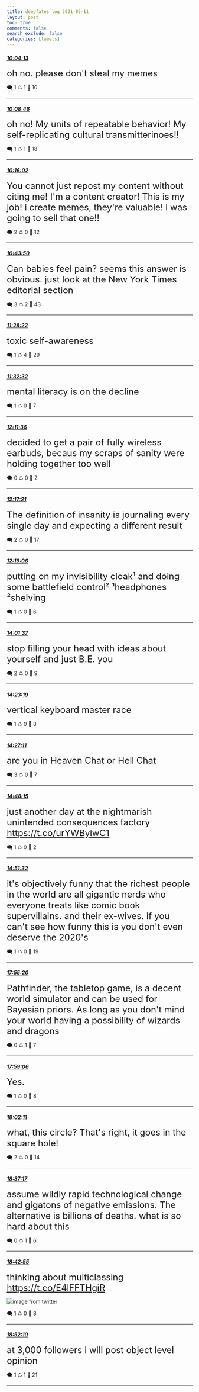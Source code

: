 ```yaml
---
title: deepfates log 2021-05-11
layout: post
toc: true
comments: false
search_exclude: false
categories: [tweets]
---
```



#### <a href = "https://twitter.com/deepfates/status/1392148549979103236">*10:04:13*</a>

<font size="5">oh no. please don't steal my memes</font>



🗨️ 1 ♺ 1 🤍  10   

---
    
#### <a href = "https://twitter.com/deepfates/status/1392149691748339714">*10:08:46*</a>

<font size="5">oh no! My units of repeatable behavior! My self-replicating cultural transmitterinoes!!</font>



🗨️ 1 ♺ 1 🤍  18   

---
    
#### <a href = "https://twitter.com/deepfates/status/1392151524348862466">*10:16:02*</a>

<font size="5">You cannot just repost my content without citing me! I'm a content creator! This is my job! i create memes, they're valuable! i was going to sell that one!!</font>



🗨️ 2 ♺ 0 🤍  12   

---
    
#### <a href = "https://twitter.com/deepfates/status/1392158518304677890">*10:43:50*</a>

<font size="5">Can babies feel pain? seems this answer is obvious. just look at the New York Times editorial section</font>



🗨️ 3 ♺ 2 🤍  43   

---
    
#### <a href = "https://twitter.com/deepfates/status/1392169723870138368">*11:28:22*</a>

<font size="5">toxic self-awareness</font>



🗨️ 1 ♺ 4 🤍  29   

---
    
#### <a href = "https://twitter.com/deepfates/status/1392170775956770818">*11:32:32*</a>

<font size="5">mental literacy is on the decline</font>



🗨️ 1 ♺ 0 🤍  7   

---
    
#### <a href = "https://twitter.com/deepfates/status/1392180607401172994">*12:11:36*</a>

<font size="5">decided to get a pair of fully wireless earbuds, becaus my scraps of sanity were holding together too well</font>



🗨️ 0 ♺ 0 🤍  2   

---
    
#### <a href = "https://twitter.com/deepfates/status/1392182053500637186">*12:17:21*</a>

<font size="5">The definition of insanity is journaling every single day and expecting a different result</font>



🗨️ 2 ♺ 0 🤍  17   

---
    
#### <a href = "https://twitter.com/deepfates/status/1392182494036840449">*12:19:06*</a>

<font size="5">putting on my invisibility cloak¹ and doing some battlefield control²  ¹headphones ²shelving</font>



🗨️ 1 ♺ 0 🤍  6   

---
    
#### <a href = "https://twitter.com/deepfates/status/1392208290432491520">*14:01:37*</a>

<font size="5">stop filling your head with ideas about yourself and just B.E. you</font>



🗨️ 2 ♺ 0 🤍  9   

---
    
#### <a href = "https://twitter.com/deepfates/status/1392213753630887936">*14:23:19*</a>

<font size="5">vertical keyboard master race</font>



🗨️ 1 ♺ 0 🤍  8   

---
    
#### <a href = "https://twitter.com/deepfates/status/1392214724813590529">*14:27:11*</a>

<font size="5">are you in Heaven Chat or Hell Chat</font>



🗨️ 3 ♺ 0 🤍  7   

---
    
#### <a href = "https://twitter.com/deepfates/status/1392220027139497985">*14:48:15*</a>

<font size="5">just another day at the nightmarish unintended consequences factory   https://t.co/urYWByiwC1</font>



🗨️ 1 ♺ 0 🤍  2   

---
    
#### <a href = "https://twitter.com/deepfates/status/1392220853757087748">*14:51:32*</a>

<font size="5">it's objectively funny that the richest people in the world are all gigantic nerds who everyone treats like comic book supervillains. and their ex-wives.   if you can't see how funny this is you don't even deserve the 2020's</font>



🗨️ 1 ♺ 0 🤍  19   

---
    
#### <a href = "https://twitter.com/deepfates/status/1392267108092768258">*17:55:20*</a>

<font size="5">Pathfinder, the tabletop game, is a decent world simulator and can be used for Bayesian priors. As long as you don't mind your world having a possibility of wizards and dragons</font>



🗨️ 0 ♺ 1 🤍  7   

---
    
#### <a href = "https://twitter.com/deepfates/status/1392268057096060929">*17:59:06*</a>

<font size="5">Yes.</font>



🗨️ 1 ♺ 0 🤍  8   

---
    
#### <a href = "https://twitter.com/deepfates/status/1392268831964368901">*18:02:11*</a>

<font size="5">what, this circle? That's right, it goes in the square hole!</font>



🗨️ 2 ♺ 0 🤍  14   

---
    
#### <a href = "https://twitter.com/deepfates/status/1392277666762412033">*18:37:17*</a>

<font size="5">assume wildly rapid technological change and gigatons of negative emissions. The alternative is billions of deaths. what is so hard about this</font>



🗨️ 0 ♺ 1 🤍  6   

---
    
#### <a href = "https://twitter.com/deepfates/status/1392279082813956096">*18:42:55*</a>

<font size="5">thinking about multiclassing  https://t.co/E4lFFTHgiR</font>

![image from twitter](/images/E1JecXSVkAA1nbS.jpg)


🗨️ 1 ♺ 0 🤍  8   

---
    
#### <a href = "https://twitter.com/deepfates/status/1392281412389146625">*18:52:10*</a>

<font size="5">at 3,000 followers i will post object level opinion</font>



🗨️ 1 ♺ 1 🤍  21   

---
    
            

